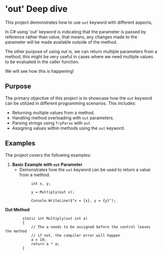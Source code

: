 # 'out' Deep dive

This project demonstrates how to use `out` keyword with different aspects,

In C# using 'out' keyword is indicating that the parameter is passed by reference rather than value, that means, any changes made to the parameter will be made available outside of the method.

The other purpose of using out is, we can return multiple parameters from a method, this might be very useful in cases where we need multiple values to be evaluated in the caller function.

We will see how this is happening!


## Purpose

The primary objective of this project is to showcase how the `out` keyword can be utilized in different programming scenarios. This includes:

- Returning multiple values from a method.
- Handling method overloading with `out` parameters.
- Parsing strings using `TryParse` with `out`.
- Assigning values within methods using the `out` keyword.

## Examples

The project covers the following examples:

1. **Basic Example with `out` Parameter**  
   - Demonstrates how the `out` keyword can be used to return a value from a method.

```
            int x, y;
            
            y = Multiply(out x);

            Console.WriteLine($"x = {x}, y = {y}");
```

**Out Method**

```
        static int Multiply(out int a)
        {
            // The a needs to be assigned before the control leaves the method
            // if not, the compiler error will happen
            a = 10; 
            return a * a;
        } 
```

